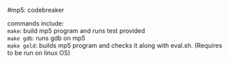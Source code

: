 #mp5: codebreaker

commands include:  
`make`: build mp5 program and runs test provided  
`make gdb`: runs gdb on mp5  
`make gold`: builds mp5 program and checks it along with eval.sh. (Requires to be run on linux OS)  
